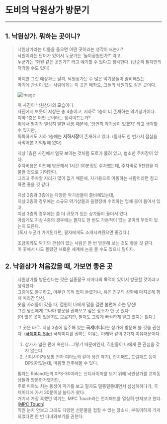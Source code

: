 # 도비의 낙원상가 방문기
---
## 1. 낙원상가. 뭐하는 곳이니?

> 낙원상가라는 이름을 들으면 어떤 곳이라는 생각이 드는가?  
> 낙원이라는 단어가 있어서 누군가는 '놀이공원인가?' 라고,  
> 누군가는 '화원 같은 곳인가?' 라고 얘기할 수 있다고 생각한다. (단순히 필자만의 착각일 수도 있다)
>  
> 하지만 그런 예상과는 달리, 낙원상가는 수 많은 악기상들이 즐비해있는  
> 악기에 관심이 있는 사람에게는 이 곳은 메카요, 그들의 낙원과도 같은 곳이다.  
>   
> ![image](https://user-images.githubusercontent.com/8325733/43046469-5dc75cb6-8e04-11e8-8c14-b970d2fb21ac.png)  
>  
> 위 사진이 낙원상가의 모습이다.  
> 사진에서 보듯이 지상은 총 4층이고, 지하로 1층이 더 존재하는 악기상가이다.  
> 지하 1층은 어떤 곳이라는 생각이드는가?  
> 위에서 필자가 열심히 말한 내용 때문에, '당연히 악기상이 있겠지' 라고 생각할 수 있지만,  
> 독특하게도 지하 1층에는 **지하시장**이 존재하고 있다. (필자도 한 번가서 점심을 사먹어본 기억밖에 없다)  
>  
> 지상 1층은 사진에서 얼핏 보이는 것처럼 도로가 뚫려 있고, 협소한 주차장이 있다.  
> 주차비용은 이번에 방문해서 1시간 30분정도 주차했는데, 주차비로 5천원을 지불한 것으로 기억한다.  
> 그리고 주차할 자리가 많이 없기 때문에, 자가용으로 이동하는 사람이라면 참고하면 좋을 것 같다.  
>  
> 지상 2층과 3층에는 다양한 악기상들이 즐비해있는데,  
> 지상 2층의 경우에는 소규모 악기상들과 음향장비 수리하는 업체 등이 들어서 있고,  
> 지상 3층의 경우에는 좀 더 규모가 있는 상가들이 들어서 있다.  
> 아쉽게도 지상 4층의 경우에는 필자도 한 번도 가본적이 없는 곳이라 무엇이 있는지 모른다.  
> (혹시 누군가 가게된다면, 필자에게도 소개시켜줬으면 좋겠다.)  
>  
> 조금이라도 악기의 관심이 있는 사람은 한 번 방문해 보는 것도 좋을 것 같다.  
> 이 곳에서 나도 몰랐던 새로운 세계에 눈을 뜰 수도 있으니 말이다.

## 2. 낙원상가 처음갔을 때, 가보면 좋은 곳

> 낙원상가를 방문한다는 것은 십중팔구 저마다의 목적이 있어서 방문할 것이라고 생각한다.  
> 그럼에도 불구하고, 아무런 목적 없이 들렸거나, 혹은 친구의 성화에 마지못해 함께 따라간 당신.  
> 옷을 사러들어 갔을 때, 점원이 나에게 말을 걸면 불편해 하는 당신!  
> 그런 당신에게 그나마 방문을 권해보고 싶은 장소가 한 곳 있다.  
> (더 많은 곳이 있을지도 모르지만, 필자도 그렇게 빠삭하게 알고 있지는 않다.)  
>  
> 그 곳은 바로. 지상 3층에 입주해 있는 **국제미디**라는 상가에 방문해 볼 것을 권한다. ([국제미디 Site](https://search.naver.com/search.naver?where=nexearch&sm=top_hty&fbm=1&ie=utf8&query=%EA%B5%AD%EC%A0%9C%EB%AF%B8%EB%94%94)) 
> 국제미디를 권하는 이유는 아래와 같이 2가지 이유때문이다.  
> 1. 상가가 넓은 편에 속한다. 그렇기 때문에인지, 직원들이 나에게 큰 관심을 갖지 않는다.  
> 2. 신디사이저(보통 전자 피아노와 같이 생긴 악기), 런치패드, 드럼패드 등이 DP되어있는데, 마음껏 연주해볼 수 있다.  
>  
> 필자는 Roland社의 XPS-30이라는 신디사이저를 보기 위해 낙원상가를 교회동생들과 방문한거였지만,  
> 주로 피아노 치는 동생이 악기를 보고 필자도 멀뚱멀뚱대면서 심심해하다가, 국제미디에 가서 30분이상 놀다가 왔다.  
> 거기서 가장 혹했던 악기는, MPC Touch라는 런치패드를 열심히 만져보고 왔다. ([MPC Touch](http://www.all4sound.com/product/product_detail.asp?product_num=106885))  
> 직원 눈치 안보고 그래도 다양한 신문물을 접할 수 있는 장소니, 부득이하게 가게되었다면 한 번 다녀와보기를 권한다.
